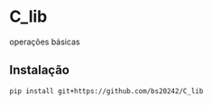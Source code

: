 # C_lib

 operações básicas

## Instalação

```bash
pip install git+https://github.com/bs20242/C_lib
